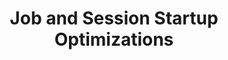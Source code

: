 ---
title: Job and Session Startup Optimizations
sidebar_title: Startup Optimizations
description: Learn how to optimize Geneva job and session startup times including compute cluster creation, caching strategies, and pre-warming techniques.
weight: 205
--- 